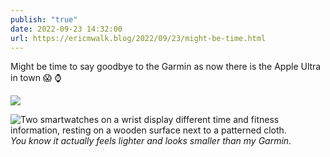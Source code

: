 ```yaml
---
publish: "true"
date: 2022-09-23 14:32:00
url: https://ericmwalk.blog/2022/09/23/might-be-time.html
---
```

Might be time to say goodbye to the Garmin as now there is the Apple Ultra in town 😱 ⌚️

![](https://ericmwalk.blog/uploads/2024/img-8807.jpeg)

![Two smartwatches on a wrist display different time and fitness information, resting on a wooden surface next to a patterned cloth.](https://ericmwalk.blog/uploads/2024/img-0066.jpeg)
*You know it actually feels lighter and looks smaller than my Garmin.*